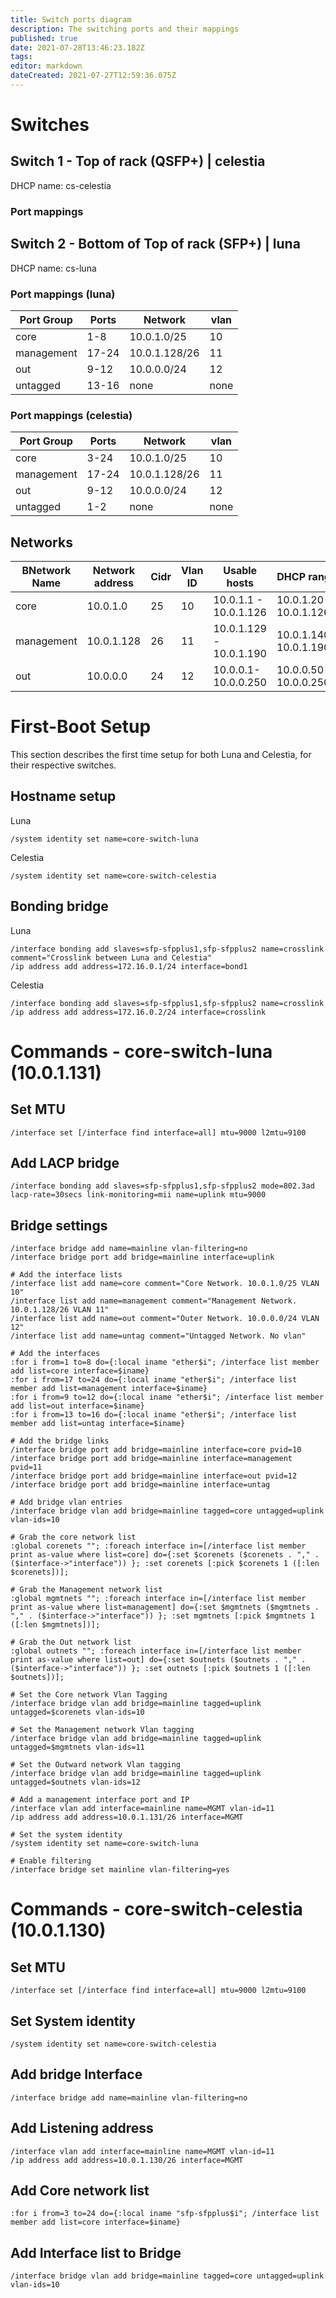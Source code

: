 ```yaml
---
title: Switch ports diagram
description: The switching ports and their mappings
published: true
date: 2021-07-28T13:46:23.182Z
tags: 
editor: markdown
dateCreated: 2021-07-27T12:59:36.075Z
---
```


# Switches

## Switch 1 - Top of rack (QSFP+) | celestia
DHCP name: cs-celestia

### Port mappings


## Switch 2 - Bottom of Top of rack (SFP+) | luna
DHCP name: cs-luna

### Port mappings (luna)

| Port Group 	| Ports 			| Network 			| vlan 	|
| -						| -						|	-							| -		 	|
| core				| 1-8 				| 10.0.1.0/25 	| 10		|
| management	| 17-24				| 10.0.1.128/26 |	11		|
| out					| 9-12				| 10.0.0.0/24		| 12		|
| untagged 		| 13-16				| none					| none	|

### Port mappings (celestia)

| Port Group 	| Ports 			| Network 			| vlan 	|
| -						| -						|	-							| -		 	|
| core				| 3-24 				| 10.0.1.0/25 	| 10		|
| management	| 17-24				| 10.0.1.128/26 |	11		|
| out					| 9-12				| 10.0.0.0/24		| 12		|
| untagged 		| 1-2				| none					| none	|

## Networks
|BNetwork Name 		| Network address | Cidr 	| Vlan ID |  Usable hosts 						| DHCP range 						| Gateway | 
| -								| -								|	-			|	-				|	-													| -		 			 						| -				| 
| core						| 10.0.1.0				| 25		| 10			| 10.0.1.1 - 10.0.1.126 		| 10.0.1.20-10.0.1.126  | 10.0.1.1		|
| management 			| 10.0.1.128			| 26 		| 11 			| 10.0.1.129 - 10.0.1.190 	| 10.0.1.140-10.0.1.190 | 10.0.1.129 	|	
| out							| 10.0.0.0				| 24		| 12			| 10.0.0.1-10.0.0.250				| 10.0.0.50-10.0.0.250	| 10.0.0.1	|

# First-Boot Setup
This section describes the first time setup for both Luna and Celestia, for their respective switches.
## Hostname setup
Luna
```
/system identity set name=core-switch-luna
```
Celestia
```
/system identity set name=core-switch-celestia
```
## Bonding bridge
Luna
```
/interface bonding add slaves=sfp-sfpplus1,sfp-sfpplus2 name=crosslink comment="Crosslink between Luna and Celestia"
/ip address add address=172.16.0.1/24 interface=bond1
```
Celestia
```
/interface bonding add slaves=sfp-sfpplus1,sfp-sfpplus2 name=crosslink
/ip address add address=172.16.0.2/24 interface=crosslink
```

# Commands - core-switch-luna (10.0.1.131)
## Set MTU
`/interface set [/interface find interface=all] mtu=9000 l2mtu=9100`
## Add LACP bridge
`/interface bonding add slaves=sfp-sfpplus1,sfp-sfpplus2 mode=802.3ad lacp-rate=30secs link-monitoring=mii name=uplink mtu=9000`
## Bridge settings
```
/interface bridge add name=mainline vlan-filtering=no
/interface bridge port add bridge=mainline interface=uplink

# Add the interface lists
/interface list add name=core comment="Core Network. 10.0.1.0/25 VLAN 10"
/interface list add name=management comment="Management Network. 10.0.1.128/26 VLAN 11"
/interface list add name=out comment="Outer Network. 10.0.0.0/24 VLAN 12"
/interface list add name=untag comment="Untagged Network. No vlan"

# Add the interfaces
:for i from=1 to=8 do={:local iname "ether$i"; /interface list member add list=core interface=$iname}
:for i from=17 to=24 do={:local iname "ether$i"; /interface list member add list=management interface=$iname}
:for i from=9 to=12 do={:local iname "ether$i"; /interface list member add list=out interface=$iname}
:for i from=13 to=16 do={:local iname "ether$i"; /interface list member add list=untag interface=$iname}

# Add the bridge links
/interface bridge port add bridge=mainline interface=core pvid=10
/interface bridge port add bridge=mainline interface=management pvid=11
/interface bridge port add bridge=mainline interface=out pvid=12
/interface bridge port add bridge=mainline interface=untag

# Add bridge vlan entries
/interface bridge vlan add bridge=mainline tagged=core untagged=uplink vlan-ids=10

# Grab the core network list
:global corenets ""; :foreach interface in=[/interface list member print as-value where list=core] do={:set $corenets ($corenets . "," . ($interface->"interface")) }; :set corenets [:pick $corenets 1 ([:len $corenets])];

# Grab the Management network list
:global mgmtnets ""; :foreach interface in=[/interface list member print as-value where list=management] do={:set $mgmtnets ($mgmtnets . "," . ($interface->"interface")) }; :set mgmtnets [:pick $mgmtnets 1 ([:len $mgmtnets])];

# Grab the Out network list
:global outnets ""; :foreach interface in=[/interface list member print as-value where list=out] do={:set $outnets ($outnets . "," . ($interface->"interface")) }; :set outnets [:pick $outnets 1 ([:len $outnets])];

# Set the Core network Vlan Tagging
/interface bridge vlan add bridge=mainline tagged=uplink untagged=$corenets vlan-ids=10

# Set the Management network Vlan tagging
/interface bridge vlan add bridge=mainline tagged=uplink untagged=$mgmtnets vlan-ids=11

# Set the Outward network Vlan tagging
/interface bridge vlan add bridge=mainline tagged=uplink untagged=$outnets vlan-ids=12

# Add a management interface port and IP
/interface vlan add interface=mainline name=MGMT vlan-id=11
/ip address add address=10.0.1.131/26 interface=MGMT

# Set the system identity
/system identity set name=core-switch-luna

# Enable filtering
/interface bridge set mainline vlan-filtering=yes
```
# Commands - core-switch-celestia (10.0.1.130)
## Set MTU
```
/interface set [/interface find interface=all] mtu=9000 l2mtu=9100
```
## Set System identity
```
/system identity set name=core-switch-celestia
```
## Add bridge Interface
```
/interface bridge add name=mainline vlan-filtering=no
```
## Add Listening address
```
/interface vlan add interface=mainline name=MGMT vlan-id=11
/ip address add address=10.0.1.130/26 interface=MGMT
```

## Add Core network list
```
:for i from=3 to=24 do={:local iname "sfp-sfpplus$i"; /interface list member add list=core interface=$iname}
```
## Add Interface list to Bridge
```
/interface bridge vlan add bridge=mainline tagged=core untagged=uplink vlan-ids=10
```


